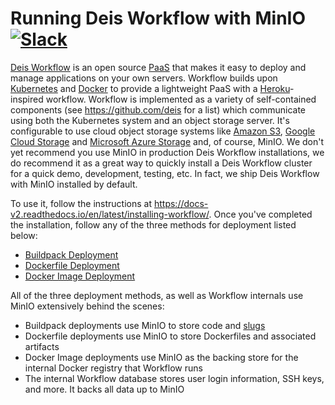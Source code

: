 # Running Deis Workflow with MinIO [![Slack](https://slack.minio.io/slack?type=svg)](https://slack.minio.io)

[Deis Workflow](https://deis.com/) is an open source [PaaS](https://en.wikipedia.org/wiki/Platform_as_a_service) that makes it easy to deploy and manage applications on your own servers. Workflow builds upon [Kubernetes](http://kubernetes.io/) and [Docker](https://www.docker.com/) to provide a lightweight PaaS with a [Heroku](https://www.heroku.com/)-inspired workflow. Workflow is implemented as a variety of self-contained components (see <https://github.com/deis> for a list) which communicate using both the Kubernetes system and an object storage server. It's configurable to use cloud object storage systems like [Amazon S3](https://aws.amazon.com/s3/), [Google Cloud Storage](https://cloud.google.com/storage/) and [Microsoft Azure Storage](https://azure.microsoft.com/en-us/services/storage/) and, of course, MinIO. We don't yet recommend you use MinIO in production Deis Workflow installations, we do recommend it as a great way to quickly install a Deis Workflow cluster for a quick demo, development, testing, etc. In fact, we ship Deis Workflow with MinIO installed by default.

To use it, follow the instructions at <https://docs-v2.readthedocs.io/en/latest/installing-workflow/>. Once you've completed the installation, follow any of the three methods for deployment listed below:

- [Buildpack Deployment](https://docs-v2.readthedocs.io/en/latest/applications/using-buildpacks/)
- [Dockerfile Deployment](https://docs-v2.readthedocs.io/en/latest/applications/using-dockerfiles/)
- [Docker Image Deployment](https://docs-v2.readthedocs.io/en/latest/applications/using-docker-images/)

All of the three deployment methods, as well as Workflow internals use MinIO extensively behind the scenes:

- Buildpack deployments use MinIO to store code and [slugs](https://devcenter.heroku.com/articles/slug-compiler)
- Dockerfile deployments use MinIO to store Dockerfiles and associated artifacts
- Docker Image deployments use MinIO as the backing store for the internal Docker registry that Workflow runs
- The internal Workflow database stores user login information, SSH keys, and more. It backs all data up to MinIO
